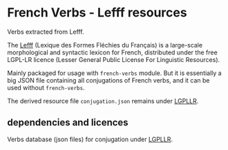 # French Verbs - Lefff resources

Verbs extracted from Lefff.

The [Lefff](http://pauillac.inria.fr/~sagot/index.html#lefff) (Lexique des Formes Fléchies du Français) is a large-scale morphological and syntactic lexicon for French, distributed under the free LGPL-LR licence (Lesser General Public License For Linguistic Resources).

Mainly packaged for usage with `french-verbs` module. But it is essentially a big JSON file containing all conjugations of French verbs, and it can be used without `french-verbs`.

The derived resource file `conjugation.json` remains under [LGPLLR](http://www.labri.fr/perso/clement/lefff/licence-LGPLLR.html).


## dependencies and licences

Verbs database (json files) for conjugation under [LGPLLR](http://www.labri.fr/perso/clement/lefff/licence-LGPLLR.html).

